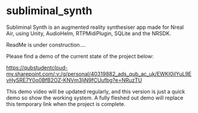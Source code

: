 # subliminal_synth
Subliminal Synth is an augmented reality synthesiser app made for Nreal Air, using Unity, AudioHelm, RTPMidiPlugin, SQLite and the NRSDK.

ReadMe is under construction....

Please find a demo of the current state of the project below: 

https://qubstudentcloud-my.sharepoint.com/:v:/g/personal/40319882_ads_qub_ac_uk/EWKI0iIYuL9EvHySRE7Y0o0BfB2OZ-KNVm3IjN9fCUufbg?e=NRuzTU

This demo video will be updated regularly, and this version is just a quick demo so show the working system. A fully fleshed out demo will replace this temporary link when the project is complete.

